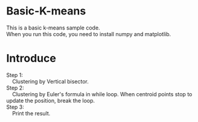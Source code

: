 # Basic-K-means

This is a basic k-means sample code.
<br/>
When you run this code, you need to install numpy and matplotlib.


# Introduce
Step 1:
<br/>
&nbsp;&nbsp;&nbsp;&nbsp;Clustering by Vertical bisector.
<br/>
Step 2:
<br/>
&nbsp;&nbsp;&nbsp;&nbsp;Clustering by Euler's formula in while loop. When centroid points stop to update the position, break the loop.
<br/>
Step 3:
<br/>
&nbsp;&nbsp;&nbsp;&nbsp;Print the result.
<br/>
